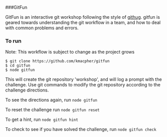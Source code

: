 ###GitFun

GitFun is an interactive git workshop following the style of [githug](). gitfun is geared towards understanding the git workflow in a team, and how to deal with common problems and errors.

### To run

Note: This workflow is subject to change as the project grows

```
$ git clone https://github.com/kmacpher/gitfun
$ cd gitfun
$ node gitfun
```

This will create the git repository 'workshop', and will log a prompt with the challenge. Use git commands to modify the git repository according to the challenge directions.

To see the directions again, run `node gitfun`

To reset the challenge run `node gitfun reset`

To get a hint, run `node gitfun hint`

To check to see if you have solved the challenge, run `node gitfun check`
